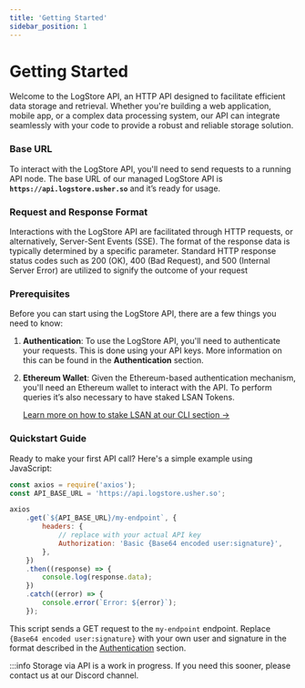 ```yaml
---
title: 'Getting Started'
sidebar_position: 1
---
```


# Getting Started

Welcome to the LogStore API, an HTTP API designed to facilitate efficient data storage and retrieval. Whether you're
building a web application, mobile app, or a complex data processing system, our API can integrate seamlessly with your
code to provide a robust and reliable storage solution.

### **Base URL**

To interact with the LogStore API, you'll need to send requests to a running API node. The base URL of our managed
LogStore API is **`https://api.logstore.usher.so`** and it’s ready for usage.

### **Request and Response Format**

Interactions with the LogStore API are facilitated through HTTP requests, or alternatively, Server-Sent Events (SSE).
The format of the response data is typically determined by a specific parameter.
Standard HTTP response status codes such as 200 (OK), 400 (Bad Request), and 500 (Internal Server Error) are utilized to
signify the outcome of your request

### **Prerequisites**

Before you can start using the LogStore API, there are a few things you need to know:

1. **Authentication**: To use the LogStore API, you'll need to authenticate your requests. This is done using your API
	 keys. More information on this can be found in the **Authentication** section.
2. **Ethereum Wallet**: Given the Ethereum-based authentication mechanism, you'll need an Ethereum wallet to interact
	 with the API. To perform queries it’s also necessary to have staked LSAN Tokens.

	 [Learn more on how to stake LSAN at our CLI section →](../cli/getting-started.md)

### **Quickstart Guide**

Ready to make your first API call? Here's a simple example using JavaScript:

```js title="JS Example"
const axios = require('axios');
const API_BASE_URL = 'https://api.logstore.usher.so';

axios
	.get(`${API_BASE_URL}/my-endpoint`, {
		headers: {
			// replace with your actual API key
			Authorization: 'Basic {Base64 encoded user:signature}',
		},
	})
	.then((response) => {
		console.log(response.data);
	})
	.catch((error) => {
		console.error(`Error: ${error}`);
	});
```

This script sends a GET request to the `my-endpoint` endpoint. Replace `{Base64 encoded user:signature}` with your own
user and signature in the format described in
the [Authentication](../../docs/network/api/authentication.mdapi/authentication.md) section.

:::info
Storage via API is a work in progress.
If you need this sooner, please contact us at our Discord channel.
